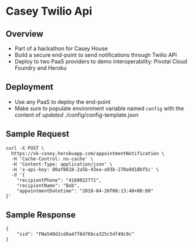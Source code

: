 # Casey Twilio Api

## Overview

* Part of a hackathon for Casey House
* Build a secure end-point to send notifications through Twilio API
* Deploy to two PaaS providers to demo interoperability: Pivotal Cloud Foundry and Heroku

## Deployment

* Use any PaaS to deploy the end-point
* Make sure to populate environment variable named `config` with the content of *updated* ./config/config-template.json

## Sample Request
```
curl -X POST \
  https://vk-casey.herokuapp.com/appointmentNotification \
  -H 'Cache-Control: no-cache' \
  -H 'Content-Type: application/json' \
  -H 'x-api-key: 80af8618-2a5b-43ea-a93b-270a9d18bf5c' \
  -d '{
	"recipientPhone": "4168022771",
	"recipientName": "Bob",
	"appointmentDatetime": "2018-04-26T00:13:48+00:00"
}'
```

## Sample Response
```
{
    "sid": "FNa540d2cd8a47f8d76bca325c5df49c9c"
}
```